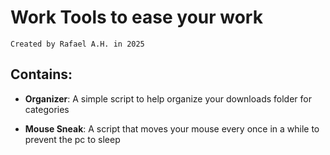 # Work Tools to ease your work

    Created by Rafael A.H. in 2025
      
## Contains:

  - **Organizer**: 
    A simple script to help organize your downloads folder for categories

  - **Mouse Sneak**: 
    A script that moves your mouse every once in a while to prevent the pc to sleep
